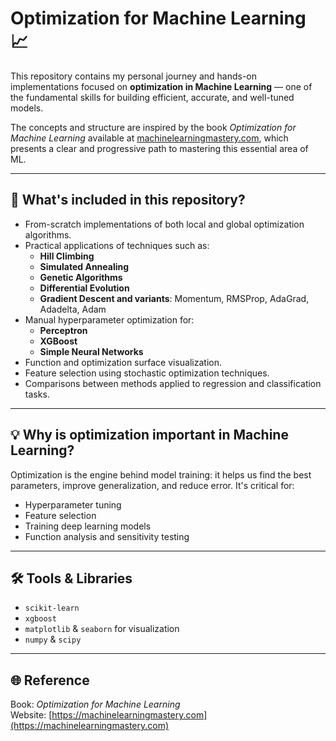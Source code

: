 # Optimization for Machine Learning 📈

This repository contains my personal journey and hands-on implementations focused on **optimization in Machine Learning** — one of the fundamental skills for building efficient, accurate, and well-tuned models.

The concepts and structure are inspired by the book *Optimization for Machine Learning* available at [machinelearningmastery.com](https://machinelearningmastery.com/), which presents a clear and progressive path to mastering this essential area of ML.

---

## 🧠 What's included in this repository?

- From-scratch implementations of both local and global optimization algorithms.
- Practical applications of techniques such as:
  - **Hill Climbing**
  - **Simulated Annealing**
  - **Genetic Algorithms**
  - **Differential Evolution**
  - **Gradient Descent and variants**: Momentum, RMSProp, AdaGrad, Adadelta, Adam
- Manual hyperparameter optimization for:
  - **Perceptron**
  - **XGBoost**
  - **Simple Neural Networks**
- Function and optimization surface visualization.
- Feature selection using stochastic optimization techniques.
- Comparisons between methods applied to regression and classification tasks.

---

## 💡 Why is optimization important in Machine Learning?

Optimization is the engine behind model training: it helps us find the best parameters, improve generalization, and reduce error. It's critical for:

- Hyperparameter tuning
- Feature selection
- Training deep learning models
- Function analysis and sensitivity testing

---

## 🛠️ Tools & Libraries

- `scikit-learn`
- `xgboost`
- `matplotlib` & `seaborn` for visualization
- `numpy` & `scipy`

---

## 🌐 Reference

Book: *Optimization for Machine Learning*  
Website: [https://machinelearningmastery.com](https://machinelearningmastery.com)
